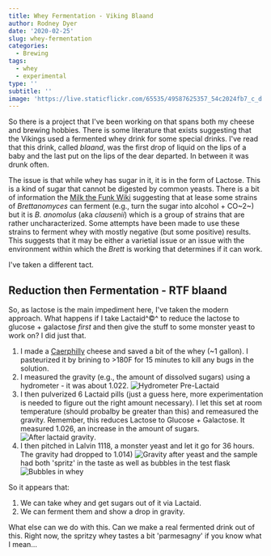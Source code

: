 ```yaml
---
title: Whey Fermentation - Viking Blaand
author: Rodney Dyer
date: '2020-02-25'
slug: whey-fermentation
categories:
  - Brewing
tags:
  - whey
  - experimental
type: ''
subtitle: ''
image: 'https://live.staticflickr.com/65535/49587625357_54c2024fb7_c_d.jpg'
---
```


So there is a project that I've been working on that spans both my cheese and brewing hobbies.  There is some literature that exists suggesting that the Vikings used a fermented whey drink for some special drinks.  I've read that this drink, called *blaand*, was the first drop of liquid on the lips of a baby and the last put on the lips of the dear departed.  In between it was drunk often.

The issue is that while whey has sugar in it, it is in the form of Lactose.  This is a kind of sugar that cannot be digested by common yeasts.  There is a bit of information the [Milk the Funk Wiki](http://www.milkthefunk.com/wiki/Brettanomyces) suggesting that at lease some strains of *Brettanomyces* can ferment (e.g., turn the sugar into alcohol + CO~2~) but it is *B. anomolus* (aka *clausenii*) which is a group of strains that are rather uncharacterized.  Some attempts have been made to use these strains to ferment whey with mostly negative (but some positive) results.  This suggests that it may be either a varietial issue or an issue with the environment within which the *Brett* is working that determines if it can work.

I've taken a different tact.

## Reduction then Fermentation - RTF blaand

So, as lactose is the main impediment here, I've taken the modern approach.  What happens if I take Lactaid^&copy;^ to reduce the lactose to glucose + galactose *first* and then give the stuff to some monster yeast to work on?  I did just that.  

1. I made a [Caerphilly](https://en.wikipedia.org/wiki/Caerphilly_cheese) cheese and saved a bit of the whey (~1 gallon).  I pasteurized it by brining to >180F for 15 minutes to kill any bugs in the solution.
1. I measured the gravity (e.g., the amount of dissolved sugars) using a hydrometer - it was about 1.022.  ![Hydrometer Pre-Lactaid](https://live.staticflickr.com/65535/49586092341_4e6835ec5e_c_d.jpg)
2. I then pulverized 6 Lactaid pills (just a guess here, more experimentation is needed to figure out the right amount necessary).  I let this set at room temperature (should probalby be greater than this) and remeasured the gravity.  Remember, this reduces Lactose to Glucose + Galactose.  It measured 1.026, an increase in the amount of sugars. ![After lactaid gravity](https://live.staticflickr.com/65535/49586091336_2b0b1c0b60_c_d.jpg).
3. I then pitched in Lalvin 1118, a monster yeast and let it go for 36 hours.  The gravity had dropped to 1.014) ![Gravity after yeast](https://live.staticflickr.com/65535/49586328522_2527bfd8bc_c_d.jpg) and the sample had both 'spritz' in the taste as well as bubbles in the test flask ![Bubbles in whey](https://live.staticflickr.com/65535/49585591653_a52fe622f3_c_d.jpg) 


So it appears that:

1. We can take whey and get sugars out of it via Lactaid.
2. We can ferment them and show a drop in gravity.

What else can we do with this. Can we make a real fermented drink out of this.  Right now, the spritzy whey tastes a bit 'parmesagny' if you know what I mean... 



